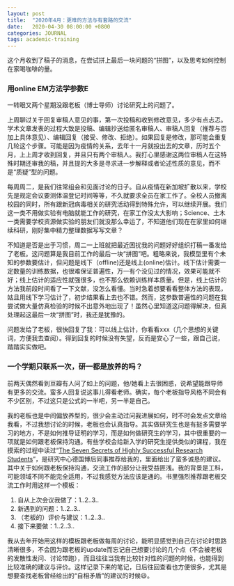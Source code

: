 ```yaml
---
layout: post
title:  "2020年4月：更难的方法与有套路的交流"
date:   2020-04-30 08:00:00 +0800
categories: JOURNAL
tags: academic-training 
---
```


这个月收到了稿子的消息，在尝试拼上最后一块问题的“拼图”，以及思考如何控制在家喝咖啡的量。

### 用online EM方法学参数E

一转眼又两个星期没跟老板（博士导师）讨论研究上的问题了。

上周聊过关于回复审稿人意见的事，第一次投稿和收到修改意见，多少有点忐忑。学术文章发表的过程大致是投稿、编辑抄送给匿名审稿人、审稿人回复（推荐与否加上具体意见）、编辑回复（接受、修改、拒绝）。如果回复是修改，那可能会重复几轮这个步骤。可能是因为疫情的关系，去年十一月就投出去的文章，历时五个月，上上周才收到回复，并且只有两个审稿人。我打心里感谢这两位审稿人在这特殊时期还审我的稿，并且提的大多是寻求进一步解释或者论述性质的意见，而不是“质疑”型的问题。

每周周二，是我们往常组会和见面讨论的日子。自从疫情在新加坡扩散以来，学校先是规定会议要测体温登记时间等等，不久就要求全员在家工作了。全校人员撤离校园的同时，所有跟新冠病毒相关的研究活动得到特殊允许，可以继续开展。我们这一类不用做实验有电脑就能工作的研究，在家工作没太大影响；Science、土木一类需要学校资源做实验的朋友们就没那么幸运了，不知道他们现在在家里如何继续科研，刚好集中精力整理数据写写文章？

不知道是否是出于习惯，周二一上班就把最近困扰我的问题好好组织打稿一番发给了老板。这问题算是我目前工作的最后一块“拼图”吧。粗略来说，我模型里有个未知的参数要估计，但问题是线下（offline)还是线上(online)估计。线下估计需要一定数量的训练数据，也很难保证普遍性，万一有个没见过的情况，效果可能就不好；线上估计的适应性就强很多，也不那么依赖训练样本质量。但是，线上估计的方法我前段时间看了一下文献，没怎么看懂。当时急着想要看看整体方法的表现，姑且用线下学习估计了，初步结果看上去也不错。然而，这参数普遍性的问题在我尝试做大量仿真检验的时候不出意外地出现了！虽然心里知道这问题得解决，但真处理起这最后一块“拼图”时，我还是犹豫的。

问题发给了老板，很快回复了我：可以线上估计，你看看xxx（几个思想的关键词，方便我去查阅）。得到回复的时候没有失望，反而是安心了一些，跟自己说，踏踏实实做吧。

### 一个学期只联系一次，研一都是放养的吗？

前两天偶然看到豆瓣有人问了如上的问题，他/她看上去很困惑，说希望能跟导师有更多的交流。蛮多人回复说这事儿得看老师。确实，每个老板指导风格不同会有不少区别，不过这只是公式的一半吧，另一半是自己。

我的老板也是中间偏放养型的，很少会主动过问我进展如何，时不时会发点文章给我看，不过我想讨论的时候，老板也会认真指导。其实做研究生也是有挺多需要学习的地方，不是如何推导证明的学习，而是如何做研究生的学习，其中很重要的一项就是如何跟老板保持沟通。有些学校会给新入学的研究生提供类似的课程，我在摸索的过程中读过“<a href="/assets/month-journal/The 7 Secrets.pdf" target="_blank">The Seven Secrets of Highly Successful Research Students</a>”，是研究中心德国博后同事推荐给我的，里面给出了蛮多诚恳的建议。其中关于如何跟老板保持沟通，交流工作的部分让我受益匪浅。我的背景是工科，可能领域不同不能完全适用，不过我感觉方法应该是通的。书里强烈推荐跟老板交流工作时用这样一个模板：

1. 自从上次会议我做了：1..2..3..
2. 新遇到的问题：1..2..3..
3. （老板的）评价与建议：1..2..3..
4. 接下来要做：1..2..3..

我从去年开始用这样的模板跟老板做每周的讨论，能明显感觉到自己在讨论时思路清晰很多，不会因为跟老板的update而忘记自己想要讨论的几个点（不会被老板的发散性发问、讨论带跑），而且往往当我有比较针对性的问题的时候，也能得到比较准确的建议与评价。这样记录下来的笔记，日后往回查看也方便很多，尤其是想要查找老板曾经给出的“自相矛盾”的建议的时候😃。